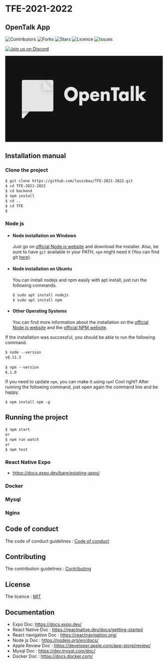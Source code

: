 # TFE-2021-2022
## OpenTalk App


![Contributors](https://img.shields.io/github/contributors/louisbau/TFE-2021-2022?style=plastic)
![Forks](https://img.shields.io/github/forks/louisbau/TFE-2021-2022)
![Stars](https://img.shields.io/github/stars/louisbau/TFE-2021-2022)
![Licence](https://img.shields.io/github/license/louisbau/TFE-2021-2022)
![Issues](https://img.shields.io/github/issues/louisbau/TFE-2021-2022)

<a href="https://discord.gg/PYGNuba6Zn">
<img alt="Join us on Discord" src="https://img.shields.io/badge/Discord-5865F2?style=for-the-badge&logo=discord&logoColor=white" width="165"/>
</a>

![Logo](https://github.com/louisbau/TFE-2021-2022/blob/main/TFE/assets/images/opentalk_logo.jpg)


## Installation manual

### Clone the project

    $ git clone https://github.com/louisbau/TFE-2021-2022.git
    $ cd TFE-2021-2022
    $ cd backend
    $ npm install
    $ cd ..
    $ cd TFE
    $ 






### Node js 

- #### Node installation on Windows

  Just go on [official Node.js website](https://nodejs.org/) and download the installer.
Also, be sure to have `git` available in your PATH, `npm` might need it (You can find git [here](https://git-scm.com/)).

- #### Node installation on Ubuntu

  You can install nodejs and npm easily with apt install, just run the following commands.

      $ sudo apt install nodejs
      $ sudo apt install npm

- #### Other Operating Systems
  You can find more information about the installation on the [official Node.js website](https://nodejs.org/) and the [official NPM website](https://npmjs.org/).

If the installation was successful, you should be able to run the following command.

    $ node --version
    v8.11.3

    $ npm --version
    6.1.0

If you need to update `npm`, you can make it using `npm`! Cool right? After running the following command, just open again the command line and be happy.

    $ npm install npm -g



## Running the project

    $ npm start
    or
    $ npm run watch
    or
    $ npm test



### React Native Expo

- https://docs.expo.dev/bare/existing-apps/
### Docker



### Mysql

### Nginx

## Code of conduct
The code of conduct guidelines : [Code of conduct](https://github.com/louisbau/TFE-2021-2022/blob/main/CODE_OF_CONDUCT.md)

## Contributing
The contribution guidelines : [Contributing](https://github.com/louisbau/TFE-2021-2022/blob/main/CONTRIBUTING.md)

## License
The licence : [MIT](https://github.com/louisbau/TFE-2021-2022/blob/main/LICENSE)

## Documentation




- Expo Doc: https://docs.expo.dev/
- React Native Doc : https://reactnative.dev/docs/getting-started
- React navigation Doc : https://reactnavigation.org/
- Node js Doc : https://nodejs.org/en/docs/
- Apple Review Doc : https://developer.apple.com/app-store/review/
- Mysql Doc : https://dev.mysql.com/doc/
- Docker Doc : https://docs.docker.com/

